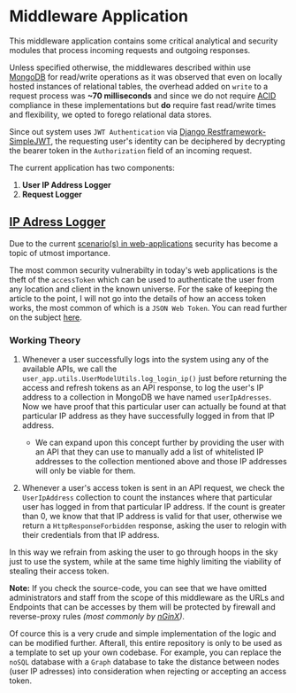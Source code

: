 # Middleware Application

This middleware application contains some critical analytical and security modules that process incoming requests and outgoing responses.

Unless specified otherwise, the middlewares described within use [MongoDB](https://www.mongodb.com/) for read/write operations as it was observed that even on locally hosted instances of relational tables, the overhead added on `write` to a request process was __~70 milliseconds__ and since we do not require [ACID](https://www.ibm.com/docs/en/cics-ts/5.4?topic=processing-acid-properties-transactions) compliance in these implementations but __do__ require fast read/write times and flexibility, we opted to forego relational data stores.

Since out system uses `JWT Authentication` via [Django Restframework-SimpleJWT](https://django-rest-framework-simplejwt.readthedocs.io/en/latest/), the requesting user's identity can be deciphered by decrypting the bearer token in the `Authorization` field of an incoming request.

The current application has two components:

1. __User IP Address Logger__
2. __Request Logger__

## [IP Adress Logger](ip_checker.py)

Due to the current [scenario(s) in web-applications](https://www.google.com/search?q=youtube+channel+hacked&source=lnms&tbm=nws&sa=X&ved=2ahUKEwjQjsGO5L_-AhWtTWwGHfoZDjQQ_AUoA3oECAEQBQ&biw=1366&bih=667&dpr=1) security has become a topic of utmost importance.

The most common security vulnerabilty in today's web applications is the theft of the `accessToken` which can be used to authenticate the user
from any location and client in the known universe. For the sake of keeping the article to the point, I will not go into the details of how an access token works, the most common of which is a `JSON Web Token`. You can read further on the subject [here](https://jwt.io/introduction).

### Working Theory

1. Whenever a user successfully logs into the system using any of the available APIs, we call the `user_app.utils.UserModelUtils.log_login_ip()` just before returning the access and refresh tokens as an API response, to log the user's IP address to a collection in MongoDB we have named `userIpAdresses`. Now we have proof that this particular user can actually be found at that particular IP address as they have successfully logged in from that IP address.

    - We can expand upon this concept further by providing the user with an API that they can use to manually add a list of whitelisted IP addresses to the collection mentioned above and those IP addresses will only be viable for them.

2. Whenever a user's access token is sent in an API request, we check the `UserIpAddress` collection to count the instances where that particular user has logged in from that particular IP address. If the count is greater than 0, we know that that IP address is valid for that user, otherwise we return a `HttpResponseForbidden` response, asking the user to relogin with their credentials from that IP address.

In this way we refrain from asking the user to go through hoops in the sky just to use the system, while at the same time highly limiting the viability of stealing their access token.

__Note:__ If you check the source-code, you can see that we have omitted administrators and staff from the scope of this middleware as the URLs and Endpoints that can be accesses by them will be protected by firewall and reverse-proxy rules _(most commonly by [nGinX](https://www.nginx.com/))_.

Of cource this is a very crude and simple implementation of the logic and can be modified further. Afterall, this entire repository is only to be used as a template to set up your own codebase. For example, you can replace the `noSQL` database with a `Graph` database to take the distance between nodes (user IP adresses) into consideration when rejecting or accepting an access token.
